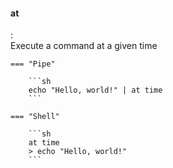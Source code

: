 #### at
:   
    Execute a command at a given time

    === "Pipe"

        ```sh
        echo "Hello, world!" | at time
        ```

    === "Shell"

        ```sh
        at time
        > echo "Hello, world!"
        ```
